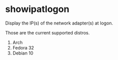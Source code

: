 # showipatlogon
Display the IP(s) of the network adapter(s) at logon.

Those are the current supported distros.

1. Arch
2. Fedora 32
3. Debian 10
